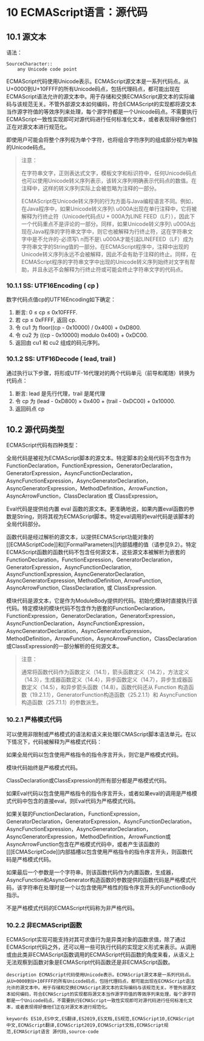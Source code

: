 # 10 ECMAScript语言：源代码

## 10.1 源文本 <div id="source-text"></div>

语法：

```
SourceCharacter::
	any Unicode code point
```

ECMAScript代码使用Unicode表示。ECMAScript源文本是一系列代码点。从U+0000到U+10FFFF的所有Unicode码点，包括代理码点，都可能出现在ECMAScript语法允许的源文本中。用于存储和交换ECMAScript源文本的实际编码与该规范无关。不管外部源文本如何编码，符合ECMAScript的实现都将源文本当作源字符值的等效序列来处理，每个源字符都是一个Unicode码点。不需要执行ECMAScript一致性实现即可对源代码进行任何标准化文本，或者表现得好像他们正在对源文本进行规范化。

即使用户可能会将整个序列视为单个字符，也将组合字符序列的组成部分视为单独的Unicode码点。

> 注意：
>
> 在字符串文字，正则表达式文字，模板文字和标识符中，任何Unicode码点也可以使用Unicode转义序列表示，该转义序列明确表示代码点的数值。在注释中，这样的转义序列实际上会被忽略为注释的一部分。
>
> ECMAScript在Unicode转义序列的行为方面与Java编程语言不同。例如，在Java程序中，如果Unicode转义序列\ u000A出现在单行注释中，它将被解释为行终止符（Unicode代码点U + 000A为LINE FEED（LF）），因此下一个代码重点不是评论的一部分。同样，如果Unicode转义序列\ u000A出现在Java程序的字符串文字中，则它也被解释为行终止符，这在字符串文字中是不允许的-必须写\ n而不是\ u000A才能引起LINEFEED（LF）成为字符串文字的String值的一部分。在ECMAScript程序中，注释中出现的Unicode转义序列永远不会被解释，因此不会有助于注释的终止。同样，在ECMAScript程序的字符串文字中出现的Unicode转义序列始终对文字有帮助，并且永远不会解释为行终止符或可能会终止字符串文字的代码点。

### 10.1.1 SS: UTF16Encoding ( cp ) <div id="sec-utf16encoding"></div>

数字代码点值cp的UTF16Encoding如下确定：

1. 断言: 0 ≤ cp ≤ 0x10FFFF.
2. 若 cp ≤ 0xFFFF, 返回 cp.
3. 令 cu1 为 floor((cp - 0x10000) / 0x400) + 0xD800.
4. 令 cu2 为 ((cp - 0x10000) modulo 0x400) + 0xDC00.
5. 返回由 cu1 和 cu2 组成的码元序列。

### 10.1.2 SS: UTF16Decode ( lead, trail ) <div id="sec-utf16decode"></div>

通过执行以下步骤，将形成UTF-16代理对的两个代码单元（前导和尾随）转换为代码点：

1. 断言: lead 是先行代理，trail 是尾代理
2. 令 cp 为 (lead - 0xD800) × 0x400 + (trail - 0xDC00) + 0x10000.
3. 返回码点 cp

## 10.2 源代码类型 <div id="type-of-source-code"></div>

ECMAScript代码有四种类型：

全局代码是被视为ECMAScript脚本的源文本。特定脚本的全局代码不包含作为FunctionDeclaration，FunctionExpression，GeneratorDeclaration，GeneratorExpression，AsyncFunctionDeclaration，AsyncFunctionExpression，AsyncGeneratorDeclaration，AsyncGeneratorExpression，MethodDefinition，ArrowFunction，AsyncArrowFunction，ClassDeclaration 或 ClassExpression。

Eval代码是提供给内置 eval 函数的源文本。更准确地说，如果内置eval函数的参数是String，则将其视为ECMAScript脚本。特定eval调用的eval代码是该脚本的全局代码部分。

函数代码是经过解析的源文本，以提供ECMAScript功能对象的[[ECMAScriptCode]]和[[FormalParameters]]内部插槽的值（请参见9.2）。特定ECMAScript函数的函数代码不包含任何源文本，这些源文本被解析为嵌套的FunctionDeclaration，FunctionExpression，GeneratorDeclaration，GeneratorExpression，AsyncFunctionDeclaration, AsyncFunctionExpression, AsyncGeneratorDeclaration, AsyncGeneratorExpression, MethodDefinition, ArrowFunction, AsyncArrowFunction, ClassDeclaration, 或 ClassExpression. 

模块代码是源文本，它是作为ModuleBody提供的代码。初始化模块时直接执行该代码。特定模块的模块代码不包含作为嵌套的FunctionDeclaration，FunctionExpression，GeneratorDeclaration，GeneratorExpression，AsyncFunctionDeclaration，AsyncFunctionExpression，AsyncGeneratorDeclaration，AsyncGeneratorExpression，MethodDefinition，ArrowFunction，AsyncArrowFunction，ClassDeclaration或ClassExpression的一部分解析的任何源文本。

> 注意：
>
> 通常将函数代码作为函数定义（14.1），箭头函数定义（14.2），方法定义（14.3），生成器函数定义（14.4），异步函数定义（14.7），异步生成器函数定义（14.5），和异步箭头函数（14.8）。函数代码还从 Function 构造函数（19.2.1.1），GeneratorFunction构造函数（25.2.1.1）和 AsyncFunction 构造函数（25.7.1.1）的参数派生。

### 10.2.1 严格模式代码 <div id="strict-mode-code"></div>

可以使用非限制或严格模式的语法和语义来处理ECMAScript脚本语法单元。在以下情况下，代码被解释为严格模式代码：

如果全局代码以包含使用严格指令的指令序言开头，则它是严格模式代码。

模块代码始终是严格模式代码。

ClassDeclaration或ClassExpression的所有部分都是严格模式代码。

如果Eval代码以包含使用严格指令的指令序言开头，或者如果eval的调用是严格模式代码中包含的直接eval，则Eval代码为严格模式代码。

如果关联的FunctionDeclaration，FunctionExpression，GeneratorDeclaration，GeneratorExpression，AsyncFunctionDeclaration，AsyncFunctionExpression，AsyncGeneratorDeclaration，AsyncGeneratorExpression，MethodDefinition，ArrowFunction或AsyncArrowFunction包含在严格模式代码中，或者产生该函数的[[[ECMAScriptCode]]内部插槽以包含使用严格指令的指令序言开头，则函数代码是严格模式代码。

如果最后一个参数是一个字符串，则该函数代码作为内置函数，生成器，AsyncFunction和AsyncGenerator构造函数的参数提供的函数代码是严格模式代码，该字符串在处理时是一个以包含使用严格性的指令序言开头的FunctionBody指示。 

不是严格模式代码的ECMAScript代码称为非严格代码。

### 10.2.2 非ECMAScript函数 <div id="non-ecmascript-functions"></div>

ECMAScript实现可能支持对其可求值行为是异类对象的函数求值，除了通过ECMAScript代码之外，还可以用一些可执行代码的实现定义形式来表示。从调用或由此类非ECMAScript函数调用的ECMAScript代码函数的角度来看，从语义上无法观察到函数对象是ECMAScript代码函数还是非ECMAScript函数。

```
description ECMAScript代码使用Unicode表示。ECMAScript源文本是一系列代码点。从U+0000到U+10FFFF的所有Unicode码点，包括代理码点，都可能出现在ECMAScript语法允许的源文本中。用于存储和交换ECMAScript源文本的实际编码与该规范无关。不管外部源文本如何编码，符合ECMAScript的实现都将源文本当作源字符值的等效序列来处理，每个源字符都是一个Unicode码点。不需要执行ECMAScript一致性实现即可对源代码进行任何标准化文本，或者表现得好像他们正在对源文本进行规范化。
```
```
keywords ES10,ES中文,ES翻译,ES2019,ES文档,ES规范,ECMAScript10,ECMAScript中文,ECMAScript翻译,ECMAScript2019,ECMAScript文档,ECMAScript规范,ECMAScript语言 源代码,source-code
```